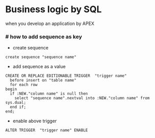 # Business logic by SQL
when you develop an application by APEX

### # how to add sequence as key
  * create sequence
```
create sequence "sequence name"
```
  * add sequence as a value
```
CREATE OR REPLACE EDITIONABLE TRIGGER  "trigger name" 
  before insert on "table name"             
  for each row  
begin   
  if :NEW."column name" is null then 
    select "sequence name".nextval into :NEW."column name" from sys.dual; 
  end if; 
end;
```
  * enable above trigger
```
ALTER TRIGGER  "trigger name" ENABLE
```
